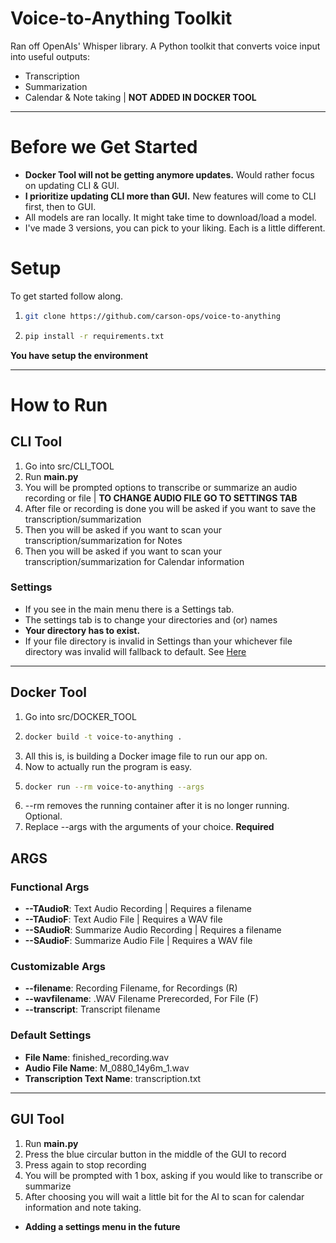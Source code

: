 # Voice-to-Anything Toolkit

Ran off OpenAIs' Whisper library. A Python toolkit that converts voice input into useful outputs:
- Transcription
- Summarization
- Calendar & Note taking | **NOT ADDED IN DOCKER TOOL**

---
# Before we Get Started
- **Docker Tool will not be getting anymore updates.** Would rather focus on updating CLI & GUI.
- **I prioritize updating CLI more than GUI.** New features will come to CLI first, then to GUI.
- All models are ran locally. It might take time to download/load a model.
- I've made 3 versions, you can pick to your liking. Each is a little different.


# Setup
To get started follow along.

1. ```bash
   git clone https://github.com/carson-ops/voice-to-anything
   ```
2. ```bash
   pip install -r requirements.txt
   ```
**You have setup the environment**

---
# How to Run
## CLI Tool
1. Go into src/CLI_TOOL
2. Run **main.py**
3. You will be prompted options to transcribe or summarize an audio recording or file | **TO CHANGE AUDIO FILE GO TO SETTINGS TAB**
4. After file or recording is done you will be asked if you want to save the transcription/summarization
5. Then you will be asked if you want to scan your transcription/summarization for Notes
6. Then you will be asked if you want to scan your transcription/summarization for Calendar information
### Settings
- If you see in the main menu there is a Settings tab.
- The settings tab is to change your directories and (or) names
- **Your directory has to exist.** 
- If your file directory is invalid in Settings than your whichever file directory was invalid will fallback to default. See [Here](https://github.com/carson-ops/voice-to-anything/blob/main/src/CLI_TOOL/helper.py#L16)

---
## Docker Tool
1. Go into src/DOCKER_TOOL
2. ```bash
   docker build -t voice-to-anything .
   ```
3. All this is, is building a Docker image file to run our app on.
4. Now to actually run the program is easy.
5. ```bash
   docker run --rm voice-to-anything --args
   ```
6. --rm removes the running container after it is no longer running. Optional.
7. Replace --args with the arguments of your choice. **Required**
## ARGS
### Functional Args
- **--TAudioR**: Text Audio Recording | Requires a filename
- **--TAudioF**: Text Audio File | Requires a WAV file
- **--SAudioR**: Summarize Audio Recording | Requires a filename
- **--SAudioF**: Summarize Audio File | Requires a WAV file

### Customizable Args
- **--filename**: Recording Filename, for Recordings (R)
- **--wavfilename**: .WAV Filename Prerecorded, For File (F)
- **--transcript**: Transcript filename

### Default Settings
 - **File Name**: finished_recording.wav
 - **Audio File Name**: M_0880_14y6m_1.wav
 - **Transcription Text Name**: transcription.txt
---

## GUI Tool
1. Run **main.py**
2. Press the blue circular button in the middle of the GUI to record
3. Press again to stop recording
4. You will be prompted with 1 box, asking if you would like to transcribe or summarize
5. After choosing you will wait a little bit for the AI to scan for calendar information and note taking.
- **Adding a settings menu in the future**
